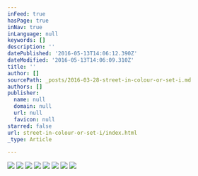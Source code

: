 ```yaml
---
inFeed: true
hasPage: true
inNav: true
inLanguage: null
keywords: []
description: ''
datePublished: '2016-05-13T14:06:12.390Z'
dateModified: '2016-05-13T14:06:09.310Z'
title: ''
author: []
sourcePath: _posts/2016-03-28-street-in-colour-or-set-i.md
authors: []
publisher:
  name: null
  domain: null
  url: null
  favicon: null
starred: false
url: street-in-colour-or-set-i/index.html
_type: Article

---
```

![](https://the-grid-user-content.s3-us-west-2.amazonaws.com/df8a5274-07ac-42ad-80e9-7d0b766ee8fc.jpg)
![](https://the-grid-user-content.s3-us-west-2.amazonaws.com/19708ce0-674a-4f94-bc89-41ca7fc43645.jpg)
![](https://the-grid-user-content.s3-us-west-2.amazonaws.com/8d52ac07-3280-4be7-8718-991843ab7b81.jpg)
![](https://the-grid-user-content.s3-us-west-2.amazonaws.com/3057bb65-e69d-4818-9ce1-27463a723e5e.jpg)
![](https://the-grid-user-content.s3-us-west-2.amazonaws.com/df06b537-6a68-47c3-88b9-5381f9777e16.jpg)
![](https://the-grid-user-content.s3-us-west-2.amazonaws.com/33f54191-c876-4781-960e-cbcaf83c59f9.jpg)
![](https://the-grid-user-content.s3-us-west-2.amazonaws.com/5fc73f7e-407d-4c23-bfd6-52646ee5066a.jpg)
![](https://the-grid-user-content.s3-us-west-2.amazonaws.com/0bb53de4-42f5-4629-931e-209b2c55e0a2.jpg)